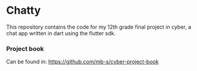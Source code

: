 # Chatty

This repository contains the code for my 12th grade final project in cyber, a chat app written in dart using the flutter sdk.

### Project book
Can be found in: https://github.com/mb-s/cyber-project-book

